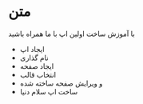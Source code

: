 # متن

با آموزش ساخت اولین اپ با ما همراه باشید
- ایجاد اپ
- نام گذاری
- ایجاد صفحه
- انتخاب قالب
- و ویرایش صفحه ساخته شده
- ساخت اپ سلام دنیا
